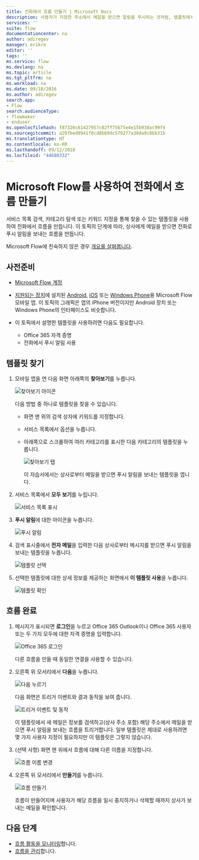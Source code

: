 ```yaml
---
title: 전화에서 흐름 만들기 | Microsoft Docs
description: 사용자가 지정한 주소에서 메일을 받으면 알림을 푸시하는 것처럼, 템플릿에서 흐름을 만들 수 있습니다.
services: ''
suite: flow
documentationcenter: na
author: adiregev
manager: erikre
editor: ''
tags: ''
ms.service: flow
ms.devlang: na
ms.topic: article
ms.tgt_pltfrm: na
ms.workload: na
ms.date: 09/18/2016
ms.author: adiregev
search.app:
- Flow
search.audienceType:
- flowmaker
- enduser
ms.openlocfilehash: f87320c61427957c02ff75675e4e15b938ac99f4
ms.sourcegitcommit: a20fbed9941f0cd8b69dc579277a30da9c8bb31b
ms.translationtype: HT
ms.contentlocale: ko-KR
ms.lasthandoff: 09/12/2018
ms.locfileid: "44688332"
---
```

# <a name="create-a-flow-from-your-phone-by-using-microsoft-flow"></a>Microsoft Flow를 사용하여 전화에서 흐름 만들기
서비스 목록 검색, 카테고리 탐색 또는 키워드 지정을 통해 찾을 수 있는 템플릿을 사용하여 전화에서 흐름을 만듭니다. 이 토픽의 단계에 따라, 상사에게 메일을 받으면 전화로 푸시 알림을 보내는 흐름을 만듭니다.

Microsoft Flow에 친숙하지 않은 경우 [개요를 살펴봅니다](getting-started.md).

## <a name="prerequisites"></a>사전준비
* [Microsoft Flow 계정](sign-up-sign-in.md)
* [지원되는 장치](getting-started.md#use-the-mobile-app)에 설치된 [Android](https://aka.ms/flowmobiledocsandroid), [iOS](https://aka.ms/flowmobiledocsios) 또는 [Windows Phone](https://aka.ms/flowmobilewindows)용 Microsoft Flow 모바일 앱. 이 토픽의 그래픽은 앱의 iPhone 버전이지만 Android 장치 또는 Windows Phone의 인터페이스도 비슷합니다.
* 이 토픽에서 설명한 템플릿을 사용하려면 다음도 필요합니다.
  
  * Office 365 자격 증명
  * 전화에서 푸시 알림 사용

## <a name="find-a-template"></a>템플릿 찾기
1. 모바일 앱을 연 다음 화면 아래쪽의 **찾아보기**를 누릅니다.
   
    ![찾아보기 아이콘](./media/mobile-create-flow/browse-icon.png)
   
    다음 방법 중 하나로 템플릿을 찾을 수 있습니다.
   
   * 화면 맨 위의 검색 상자에 키워드를 지정합니다.
   * 서비스 목록에서 옵션을 누릅니다.
   * 아래쪽으로 스크롤하여 여러 카테고리를 표시한 다음 카테고리의 템플릿을 누릅니다.
     
       ![찾아보기 탭](./media/mobile-create-flow/browse-tab.png)
     
     이 자습서에서는 상사로부터 메일을 받으면 푸시 알림을 보내는 템플릿을 엽니다.
2. 서비스 목록에서 **모두 보기**를 누립니다.
   
    ![서비스 목록 표시](./media/mobile-create-flow/list-services.png)
3. **푸시 알림**에 대한 아이콘을 누릅니다.
   
    ![푸시 알림](./media/mobile-create-flow/push-notifications.png)
4. 검색 표시줄에서 **전자 메일**을 입력한 다음 상사로부터 메시지를 받으면 푸시 알림을 보내는 템플릿을 누릅니다.
   
    ![템플릿 선택](./media/mobile-create-flow/choose-template.png)
5. 선택한 템플릿에 대한 상세 정보를 제공하는 화면에서 **이 템플릿 사용**을 누릅니다.
   
    ![템플릿 확인](./media/mobile-create-flow/confirm-template.png)

## <a name="finish-the-flow"></a>흐름 완료
1. 메시지가 표시되면 **로그인**을 누르고 Office 365 Outlook이나 Office 365 사용자 또는 두 가지 모두에 대한 자격 증명을 입력합니다.
   
    ![Office 365 로그인](./media/mobile-create-flow/office-signin.png)
   
    다른 흐름을 만들 때 동일한 연결을 사용할 수 있습니다.
2. 오른쪽 위 모서리에서 **다음**을 누릅니다.
   
    ![다음 누르기](./media/mobile-create-flow/next.png)
   
    다음 화면은 트리거 이벤트와 결과 동작을 보여 줍니다.
   
    ![트리거 이벤트 및 동작](./media/mobile-create-flow/flow-structure.png)
   
    이 템플릿에서 새 메일은 정보를 검색하고(상사 주소 포함) 해당 주소에서 메일을 받으면 푸시 알림을 보내는 흐름을 트리거합니다. 일부 템플릿은 제대로 사용하려면 몇 가지 사용자 지정이 필요하지만 이 템플릿은 그렇지 않습니다.
3. (선택 사항) 화면 맨 위에서 흐름에 대해 다른 이름을 지정합니다.
   
    ![흐름 이름 변경](./media/mobile-create-flow/rename-flow.png)
4. 오른쪽 위 모서리에서 **만들기**를 누릅니다.
   
    ![흐름 만들기](./media/mobile-create-flow/create-flow.png)
   
    흐름이 만들어지며 사용자가 해당 흐름을 일시 중지하거나 삭제할 때까지 상사가 보내는 메일을 확인합니다.

## <a name="next-steps"></a>다음 단계
* [흐름 활동을 모니터링](mobile-monitor-activity.md)합니다.
* [흐름을 관리](mobile-manage-flows.md)합니다.

